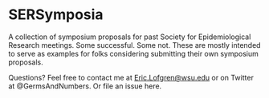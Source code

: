 # SERSymposia
A collection of symposium proposals for past Society for Epidemiological Research meetings. Some successful. Some not. These are mostly intended to serve as examples for folks considering submitting their own symposium proposals.

Questions? Feel free to contact me at Eric.Lofgren@wsu.edu or on Twitter at @GermsAndNumbers. Or file an issue here.
